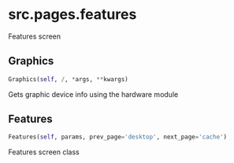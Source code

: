 <h1 id="src.pages.features">src.pages.features</h1>

Features screen
<h2 id="src.pages.features.Graphics">Graphics</h2>

```python
Graphics(self, /, *args, **kwargs)
```
Gets graphic device info using the hardware module
<h2 id="src.pages.features.Features">Features</h2>

```python
Features(self, params, prev_page='desktop', next_page='cache')
```
Features screen class
